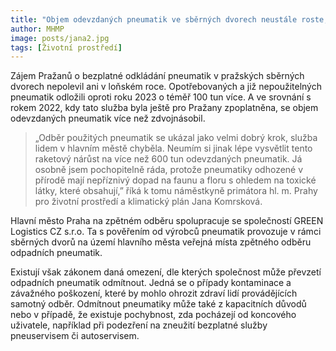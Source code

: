 ```yaml
---
title: "Objem odevzdaných pneumatik ve sběrných dvorech neustále roste, loni jich Pražané přivezli přes 600 tun"
author: MHMP
image: posts/jana2.jpg
tags: [Životní prostředí]
---
```


Zájem Pražanů o bezplatné odkládání pneumatik v pražských sběrných dvorech nepolevil ani v loňském roce. Opotřebovaných a již nepoužitelných pneumatik odložili oproti roku 2023 o téměř 100 tun více. A ve srovnání s rokem 2022, kdy tato služba byla ještě pro Pražany zpoplatněna, se objem odevzdaných pneumatik více než zdvojnásobil.

> „Odběr použitých pneumatik se ukázal jako velmi dobrý krok, služba lidem v hlavním městě chyběla. Neumím si jinak lépe vysvětlit tento raketový nárůst na více než 600 tun odevzdaných pneumatik. Já osobně jsem pochopitelně ráda, protože pneumatiky odhozené v přírodě mají nepříznivý dopad na faunu a floru s ohledem na toxické látky, které obsahují,” říká k tomu náměstkyně primátora hl. m. Prahy pro životní prostředí a klimatický plán Jana Komrsková.

Hlavní město Praha na zpětném odběru spolupracuje se společností GREEN Logistics CZ s.r.o. Ta s pověřením od výrobců pneumatik provozuje v rámci sběrných dvorů na území hlavního města veřejná místa zpětného odběru odpadních pneumatik.

Existují však zákonem daná omezení, dle kterých společnost může převzetí odpadních pneumatik odmítnout. Jedná se o případy kontaminace a závažného poškození, které by mohlo ohrozit zdraví lidí provádějících samotný odběr. Odmítnout pneumatiky může také z kapacitních důvodů nebo v případě, že existuje pochybnost, zda pocházejí od koncového uživatele, například při podezření na zneužití bezplatné služby pneuservisem či autoservisem.
